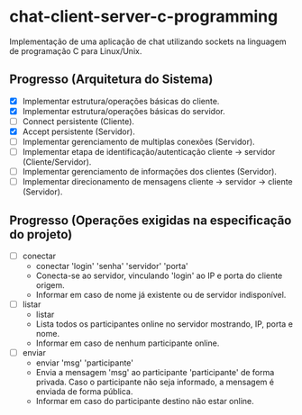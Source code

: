 # chat-client-server-c-programming
Implementação de uma aplicação de chat utilizando sockets na linguagem de programação C para Linux/Unix.

## Progresso (Arquitetura do Sistema)

- [x] Implementar estrutura/operações básicas do cliente.
- [x] Implementar estrutura/operações básicas do servidor.
- [ ] Connect persistente (Cliente).
- [x] Accept persistente (Servidor).
- [ ] Implementar gerenciamento de multiplas conexões (Servidor).
- [ ] Implementar etapa de identificação/autenticação cliente -> servidor (Cliente/Servidor).
- [ ] Implementar gerenciamento de informações dos clientes (Servidor).
- [ ] Implementar direcionamento de mensagens cliente -> servidor -> cliente (Servidor).

## Progresso (Operações exigidas na especificação do projeto)

- [ ] conectar
  - conectar 'login' 'senha' 'servidor' 'porta'
  - Conecta-se ao servidor, vinculando 'login' ao IP e porta do cliente origem.
  - Informar em caso de nome já existente ou de servidor indisponível.
- [ ] listar
  - listar
  - Lista todos os participantes online no servidor mostrando, IP, porta e nome.
  - Informar em caso de nenhum participante online.
- [ ] enviar
  - enviar 'msg' 'participante'
  - Envia a mensagem 'msg' ao participante 'participante' de forma privada. Caso o participante não seja informado, a mensagem é enviada de forma pública.
  - Informar em caso do participante destino não estar online.
